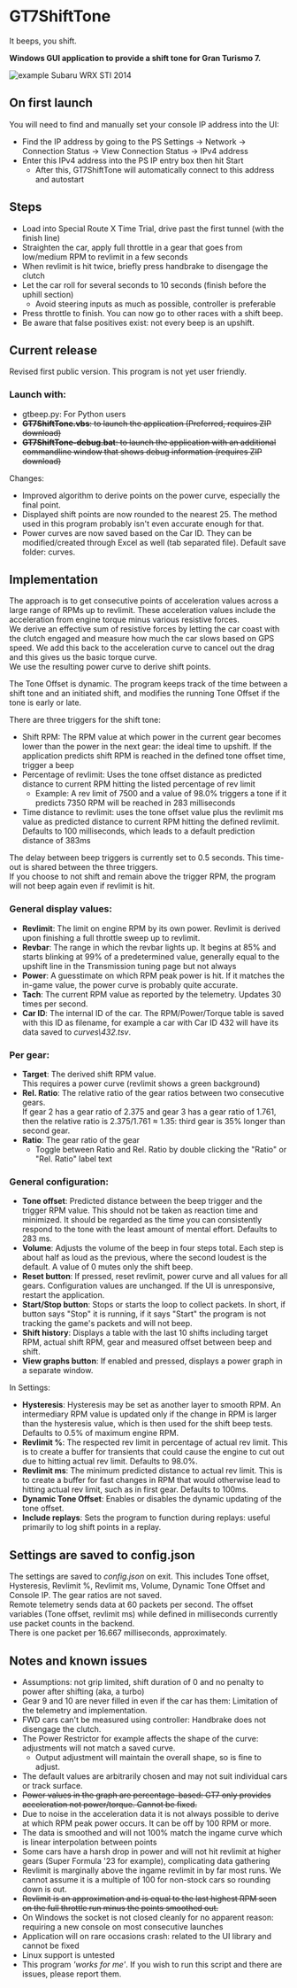 # GT7ShiftTone
It beeps, you shift.

**Windows GUI application to provide a shift tone for Gran Turismo 7.**

![example Subaru WRX STI 2014](images/GUIandPower-4.png)

## On first launch
You will need to find and manually set your console IP address into the UI:
- Find the IP address by going to the PS Settings -> Network -> Connection Status -> View Connection Status -> IPv4 address
- Enter this IPv4 address into the PS IP entry box then hit Start
  - After this, GT7ShiftTone will automatically connect to this address and autostart

## Steps
- Load into Special Route X Time Trial, drive past the first tunnel (with the finish line)
- Straighten the car, apply full throttle in a gear that goes from low/medium RPM to revlimit in a few seconds
- When revlimit is hit twice, briefly press handbrake to disengage the clutch
- Let the car roll for several seconds to 10 seconds (finish before the uphill section)
  - Avoid steering inputs as much as possible, controller is preferable
- Press throttle to finish. You can now go to other races with a shift beep.
- Be aware that false positives exist: not every beep is an upshift.

## Current release
Revised first public version. This program is not yet user friendly.

### Launch with:
- gtbeep.py: For Python users  
- ~~**GT7ShiftTone.vbs**: to launch the application (Preferred, requires ZIP download)~~  
- ~~**GT7ShiftTone-debug.bat**: to launch the application with an additional commandline window that shows debug information (requires ZIP download)~~

Changes:  
- Improved algorithm to derive points on the power curve, especially the final point.
- Displayed shift points are now rounded to the nearest 25. The method used in this program probably isn't even accurate enough for that.
- Power curves are now saved based on the Car ID. They can be modified/created through Excel as well (tab separated file). Default save folder: curves\.

## Implementation

The approach is to get consecutive points of acceleration values across a large range of RPMs up to revlimit. These acceleration values include the acceleration from engine torque minus various resistive forces.  
We derive an effective sum of resistive forces by letting the car coast with the clutch engaged and measure how much the car slows based on GPS speed. We add this back to the acceleration curve to cancel out the drag and this gives us the basic torque curve.  
We use the resulting power curve to derive shift points.

The Tone Offset is dynamic. The program keeps track of the time between a shift tone and an initiated shift, and modifies the running Tone Offset if the tone is early or late.

There are three triggers for the shift tone:
- Shift RPM: The RPM value at which power in the current gear becomes lower than the power in the next gear: the ideal time to upshift. If the application predicts shift RPM is reached in the defined tone offset time, trigger a beep
- Percentage of revlimit: Uses the tone offset distance as predicted distance to current RPM hitting the listed percentage of rev limit
  - Example: A rev limit of 7500 and a value of 98.0% triggers a tone if it predicts 7350 RPM will be reached in 283 milliseconds
- Time distance to revlimit: uses the tone offset value plus the revlimit ms value as predicted distance to current RPM hitting the defined revlimit. Defaults to 100 milliseconds, which leads to a default prediction distance of 383ms

The delay between beep triggers is currently set to 0.5 seconds. This time-out is shared between the three triggers.  
If you choose to not shift and remain above the trigger RPM, the program will not beep again even if revlimit is hit.

### General display values:

- **Revlimit**: The limit on engine RPM by its own power. Revlimit is derived upon finishing a full throttle sweep up to revlimit.
- **Revbar**: The range in which the revbar lights up. It begins at 85% and starts blinking at 99% of a predetermined value, generally equal to the upshift line in the Transmission tuning page but not always
- **Power**: A guesstimate on which RPM peak power is hit. If it matches the in-game value, the power curve is probably quite accurate.
- **Tach**: The current RPM value as reported by the telemetry. Updates 30 times per second.
- **Car ID**: The internal ID of the car. The RPM/Power/Torque table is saved with this ID as filename, for example a car with Car ID 432 will have its data saved to _curves\432.tsv_.

### Per gear:

- **Target**: The derived shift RPM value.  
This requires a power curve (revlimit shows a green background)
- **Rel. Ratio**: The relative ratio of the gear ratios between two consecutive gears.  
If gear 2 has a gear ratio of 2.375 and gear 3 has a gear ratio of 1.761, then the relative ratio is 2.375/1.761 ≈ 1.35: third gear is 35% longer than second gear.
- **Ratio**: The gear ratio of the gear
  - Toggle between Ratio and Rel. Ratio by double clicking the "Ratio" or "Rel. Ratio" label text

### General configuration:

- **Tone offset**: Predicted distance between the beep trigger and the trigger RPM value. This should not be taken as reaction time and minimized. It should be regarded as the time you can consistently respond to the tone with the least amount of mental effort. Defaults to 283 ms.
- **Volume**: Adjusts the volume of the beep in four steps total. Each step is about half as loud as the previous, where the second loudest is the default. A value of 0 mutes only the shift beep.
- **Reset button**: If pressed, reset revlimit, power curve and all values for all gears. Configuration values are unchanged. If the UI is unresponsive, restart the application.
- **Start/Stop button**: Stops or starts the loop to collect packets. In short, if button says "Stop" it is running, if it says "Start" the program is not tracking the game's packets and will not beep.
- **Shift history**: Displays a table with the last 10 shifts including target RPM, actual shift RPM, gear and measured offset between beep and shift.
- **View graphs button**: If enabled and pressed, displays a power graph in a separate window. 

In Settings:  
- **Hysteresis**: Hysteresis may be set as another layer to smooth RPM. An intermediary RPM value is updated only if the change in RPM is larger than the hysteresis value, which is then used for the shift beep tests. Defaults to 0.5% of maximum engine RPM.
- **Revlimit %**: The respected rev limit in percentage of actual rev limit. This is to create a buffer for transients that could cause the engine to cut out due to hitting actual rev limit. Defaults to 98.0%.
- **Revlimit ms**: The minimum predicted distance to actual rev limit. This is to create a buffer for fast changes in RPM that would otherwise lead to hitting actual rev limit, such as in first gear. Defaults to 100ms.
- **Dynamic Tone Offset**: Enables or disables the dynamic updating of the tone offset.
- **Include replays**: Sets the program to function during replays: useful primarily to log shift points in a replay.

## Settings are saved to config.json

The settings are saved to _config.json_ on exit. This includes Tone offset, Hysteresis, Revlimit %, Revlimit ms, Volume, Dynamic Tone Offset and Console IP. The gear ratios are not saved.  
Remote telemetry sends data at 60 packets per second. The offset variables (Tone offset, revlimit ms) while defined in milliseconds currently use packet counts in the backend.  
There is one packet per 16.667 milliseconds, approximately.

## Notes and known issues
- Assumptions: not grip limited, shift duration of 0 and no penalty to power after shifting (aka, a turbo)
- Gear 9 and 10 are never filled in even if the car has them: Limitation of the telemetry and implementation.
- FWD cars can't be measured using controller: Handbrake does not disengage the clutch.
- The Power Restrictor for example affects the shape of the curve: adjustments will not match a saved curve.
  - Output adjustment will maintain the overall shape, so is fine to adjust.
- The default values are arbitrarily chosen and may not suit individual cars or track surface.
- ~~Power values in the graph are percentage-based: GT7 only provides acceleration not power/torque. Cannot be fixed.~~
- Due to noise in the acceleration data it is not always possible to derive at which RPM peak power occurs. It can be off by 100 RPM or more.
- The data is smoothed and will not 100% match the ingame curve which is linear interpolation between points
- Some cars have a harsh drop in power and will not hit revlimit at higher gears (Super Formula '23 for example), complicating data gathering
- Revlimit is marginally above the ingame revlimit in by far most runs. We cannot assume it is a multiple of 100 for non-stock cars so rounding down is out.
- ~~Revlimit is an approximation and is equal to the last highest RPM seen on the full throttle run minus the points smoothed out.~~
- On Windows the socket is not closed cleanly for no apparent reason: requiring a new console on most consecutive launches
- Application will on rare occasions crash: related to the UI library and cannot be fixed
- Linux support is untested
- This program _'works for me'_. If you wish to run this script and there are issues, please report them.
